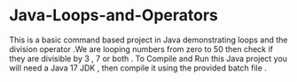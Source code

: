 # Java-Loops-and-Operators
This is a basic command based project in Java demonstrating loops and the division operator .We are looping numbers from zero to 50 then check if they are divisible by 3 , 7 or both . To Compile and Run this Java project you will need a Java 17 JDK , then compile it using the provided batch file .
